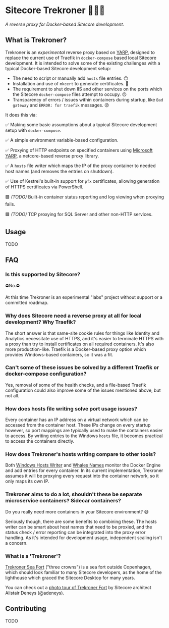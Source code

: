 # Sitecore Trekroner 👑👑👑
_A reverse proxy for Docker-based Sitecore development._

## What is Trekroner?
Trekroner is an *experimental* reverse proxy based on [YARP](https://microsoft.github.io/reverse-proxy/), designed to replace the current use of Traefik in `docker-compose` based local Sitecore development. It is intended to solve some of the existing challenges with a typical Docker-based Sitecore development setup:

* The need to script or manually add `hosts` file entries. 😐
* Installation and use of `mkcert` to generate certificates. 🙁
* The requirement to shut down IIS and other services on the ports which the Sitecore `docker-compose` files attempt to occupy. 😠
* Transparency of errors / issues within containers during startup, like `Bad gateway` and `ERROR: for traefik` messages. 😡

It does this via:

✅ Making some basic assumptions about a typical Sitecore development setup with `docker-compose`.

✅ A simple environment variable-based configuration.

✅ Proxying of HTTP endpoints on specified containers using [Microsoft YARP](https://microsoft.github.io/reverse-proxy/), a netcore-based reverse proxy library.

✅ A `hosts` file writer which maps the IP of the proxy container to needed host names (and removes the entries on shutdown).

✅ Use of Kestrel's built-in support for `pfx` certificates, allowing generation of HTTPS certificates via PowerShell.

🟩 _(TODO)_ Built-in container status reporting and log viewing when proxying fails.

🟩 _(TODO)_ TCP proxying for SQL Server and other non-HTTP services.

## Usage
TODO

## FAQ

### Is this supported by Sitecore?
⛔No.⛔

At this time Trekroner is an experimental "labs" project without support or a committed roadmap.

### Why does Sitecore need a reverse proxy at all for local development? Why Traefik?
The short answer is that same-site cookie rules for things like Identity and Analytics necessitate use of HTTPS, and it's easier to terminate HTTPS with a proxy than try to install certificates on all required containers. It's also more production-like. Traefik is a Docker-based proxy option which provides Windows-based containers, so it was a fit.

### Can't some of these issues be solved by a different Traefik or docker-compose configuration?
Yes, removal of some of the health checks, and a file-based Traefik configuration could also improve some of the issues mentioned above, but not all.

### How does hosts file writing solve port usage issues?
Every container has an IP address on a virtual network which can be accessed from the container host. These IPs change on every startup however, so port mappings are typically used to make the containers easier to access. By writing entries to the Windows `hosts` file, it becomes practical to access the containers directly.

### How does Trekroner's hosts writing compare to other tools?
Both [Windows Hosts Writer](https://github.com/RAhnemann/windows-hosts-writer) and [Whales Names](https://github.com/gregolsky/whales-names) monitor the Docker Engine and add entries for every container. In its current implementation, Trekroner assumes it will be proxying every request into the container network, so it only maps its own IP.

### Trekroner aims to do a lot, shouldn't these be separate microservice containers? Sidecar containers?
Do you really need more containers in your Sitecore environment? 😅

Seriously though, there are some benefits to combining these. The hosts writer can be smart about host names that need to be proxied, and the status check / error reporting can be integrated into the proxy error handling. As it's intended for development usage, independent scaling isn't a concern.

### What is a 'Trekroner'?
[Trekroner Sea Fort](https://en.wikipedia.org/wiki/Trekroner_Fort) ("three crowns") is a sea fort outside Copenhagen, which should look familiar to many Sitecore developers, as the home of the lighthouse which graced the Sitecore Desktop for many years.

You can check out a [photo tour of Trekroner Fort](http://www.codeflood.net/blog/2016/05/01/trekroner-fort/) by Sitecore architect Alistair Deneys (@adeneys).


## Contributing
TODO